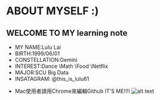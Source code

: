 # ABOUT MYSELF :)
## WELCOME TO MY learning note
* MY NAME:Lulu Lai
* BIRTH:1999/06/01
* CONSTELLATION:Gemini
* INTEREST:Dance \Math \Food \Netflix
* MAJOR:SCU Big Data
* INSATAGRAM: @this_is_lulu61
- Mac使用者請用Chrome來編輯Github
IT'S ME!!!!
![alt text](https://www.google.com/url?sa=i&rct=j&q=&esrc=s&source=images&cd=&ved=2ahUKEwiS9-HCzIDlAhVGwosBHdqLAXIQjRx6BAgBEAQ&url=https%3A%2F%2Ftwgreatdaily.com%2F-S7i8GwBJleJMoPMvJ88.html&psig=AOvVaw3CghqOQd1zLehmwbJ7zxhk&ust=1570209540190200)
